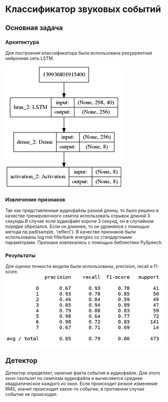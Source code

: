 # Классификатор звуковых событий

## Основная задача

### Архитектура

Для построения классификатора была использована рекуррентная нейронная сеть LSTM. 

![model](pic/model.png)
 
 
### Извлечение признаков

Так как представленные аудиофайлы разной длины, то было решено в качестве тренировочного семпла использовать отрывок длиной 3 секунды.В случае если аудиофайл короче 3 секунд, он в случайном порядке обрезался. Если он длиннее, то он удлинялся с помощью метода np.pad(sample, 'reflect').
В качестве признаков были использованы log mel filterbank energies со стандартными параметрами. Признаки извлекались с помощью библиотеки PySpeech.

### Результаты 
Для оценки точности модели были использованы, precision, recall и f1-score.
![model](pic/results.png)

## Детектор
Детектор определяет, наличие факта события в аудиофайле. Для этого окно скользит по семплам аудиофайла и вычисляется среднее квадратическое каждого из окон. Если происходит резкое изменение RMS, значит происходит какое-то событие, в противном случае событие не происходит.


